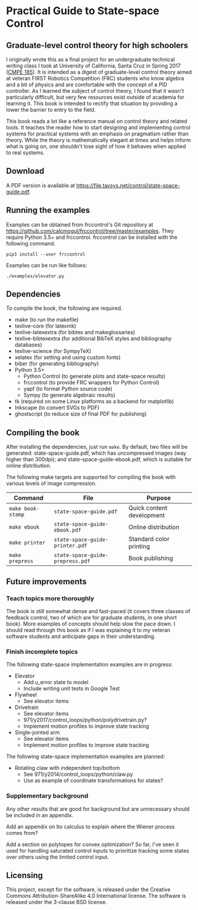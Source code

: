# Practical Guide to State-space Control
## Graduate-level control theory for high schoolers

I originally wrote this as a final project for an undergraduate technical
writing class I took at University of California, Santa Cruz in Spring 2017
([CMPE 185](https://cmpe185-spring17-01.courses.soe.ucsc.edu/)). It is intended
as a digest of graduate-level control theory aimed at veteran FIRST Robotics
Competition (FRC) students who know algebra and a bit of physics and are
comfortable with the concept of a PID controller. As I learned the subject of
control theory, I found that it wasn't particularly difficult, but very few
resources exist outside of academia for learning it. This book is intended to
rectify that situation by providing a lower the barrier to entry to the field.

This book reads a lot like a reference manual on control theory and related
tools. It teaches the reader how to start designing and implementing control
systems for practical systems with an emphasis on pragmatism rather than theory.
While the theory is mathematically elegant at times and helps inform what is
going on, one shouldn't lose sight of how it behaves when applied to real
systems.

## Download

A PDF version is available at
https://file.tavsys.net/control/state-space-guide.pdf.

## Running the examples

Examples can be obtained from frccontrol's Git repository at
https://github.com/calcmogul/frccontrol/tree/master/examples. They require
Python 3.5+ and frccontrol. frccontrol can be installed with the following
command.

```
pip3 install --user frccontrol
```

Examples can be run like follows:

```
./examples/elevator.py
```

## Dependencies

To compile the book, the following are required.

* make (to run the makefile)
* texlive-core (for latexmk)
* texlive-latexextra (for bibtex and makeglossaries)
* texlive-bibtexextra (for additional BibTeX styles and bibliography databases)
* texlive-science (for SympyTeX)
* xelatex (for setting and using custom fonts)
* biber (for generating bibliography)
* Python 3.5+
  * Python Control (to generate plots and state-space results)
  * frccontrol (to provide FRC wrappers for Python Control)
  * yapf (to format Python source code)
  * Sympy (to generate algebraic results)
* tk (required on some Linux platforms as a backend for matplotlib)
* Inkscape (to convert SVGs to PDF)
* ghostscript (to reduce size of final PDF for publishing)

## Compiling the book

After installing the dependencies, just run `make`. By default, two files will
be generated: state-space-guide.pdf, which has uncompressed images (way higher
than 300dpi); and state-space-guide-ebook.pdf, which is suitable for online
distribution.

The following make targets are supported for compiling the book with various
levels of image compression.

|Command          |File                            |Purpose                  |
|-----------------|--------------------------------|-------------------------|
|`make book-stamp`|`state-space-guide.pdf`         |Quick content development|
|`make ebook`     |`state-space-guide-ebook.pdf`   |Online distribution      |
|`make printer`   |`state-space-guide-printer.pdf` |Standard color printing  |
|`make prepress`  |`state-space-guide-prepress.pdf`|Book publishing          |

## Future improvements

### Teach topics more thoroughly

The book is still somewhat dense and fast-paced (it covers three classes of
feedback control, two of which are for graduate students, in one short book).
More examples of concepts should help slow the pace down. I should read through
this book as if I was explaining it to my veteran software students and
anticipate gaps in their understanding.

### Finish incomplete topics

The following state-space implementation examples are in progress:

* Elevator
  * Add u_error state to model
  * Include writing unit tests in Google Test
* Flywheel
  * See elevator items
* Drivetrain
  * See elevator items
  * 971/y2017/control_loops/python/polydrivetrain.py?
  * Implement motion profiles to improve state tracking
* Single-jointed arm
  * See elevator items
  * Implement motion profiles to improve state tracking

The following state-space implementation examples are planned:

* Rotating claw with independent top/bottom
  * See 971/y2014/control_loops/python/claw.py
  * Use as example of coordinate transformations for states?

### Supplementary background

Any other results that are good for background but are unnecessary should be
included in an appendix.

Add an appendix on Ito calculus to explain where the Wiener process comes from?

Add a section on polytopes for convex optimization? So far, I've seen it used
for handling saturated control inputs to prioritize tracking some states over
others using the limited control input.

## Licensing

This project, except for the software, is released under the Creative Commons
Attribution-ShareAlike 4.0 International license. The software is released under
the 3-clause BSD license.

